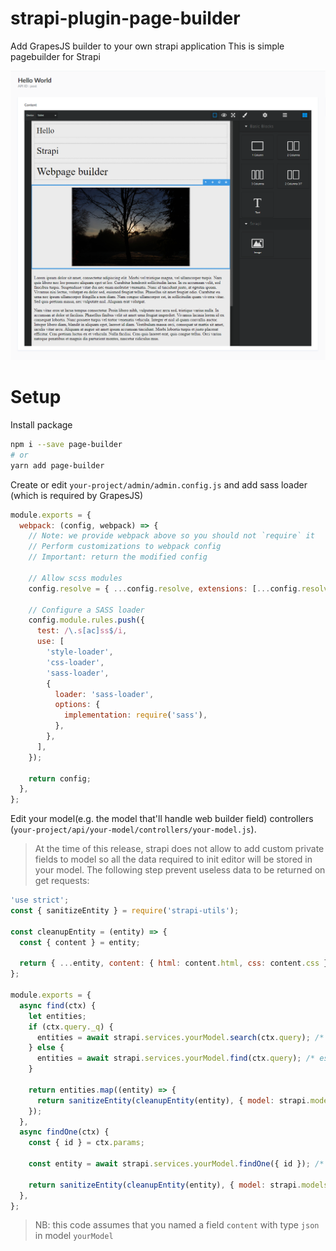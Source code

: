 # strapi-plugin-page-builder
Add GrapesJS builder to your own strapi application
This is simple pagebuilder for Strapi

![Webpage builder demo](/admin/src/components/GrapesEditor/assets/img/demo.png)

# Setup
Install package
```sh
npm i --save page-builder
# or
yarn add page-builder
```

Create or edit `your-project/admin/admin.config.js` and add sass loader (which is required by GrapesJS)
```javascript
module.exports = {
  webpack: (config, webpack) => {
    // Note: we provide webpack above so you should not `require` it
    // Perform customizations to webpack config
    // Important: return the modified config

    // Allow scss modules
    config.resolve = { ...config.resolve, extensions: [...config.resolve.extensions, '.scss'] };

    // Configure a SASS loader
    config.module.rules.push({
      test: /\.s[ac]ss$/i,
      use: [
        'style-loader',
        'css-loader',
        'sass-loader',
        {
          loader: 'sass-loader',
          options: {
            implementation: require('sass'),
          },
        },
      ],
    });

    return config;
  },
};
```

Edit your model(e.g. the model that'll handle web builder field) controllers (`your-project/api/your-model/controllers/your-model.js`).
> At the time of this release, strapi does not allow to add custom private fields to model so all the data required to init editor will be stored in your model. The following step prevent useless data to be returned on get requests:
```javascript
'use strict';
const { sanitizeEntity } = require('strapi-utils');

const cleanupEntity = (entity) => {
  const { content } = entity;

  return { ...entity, content: { html: content.html, css: content.css } };
};

module.exports = {
  async find(ctx) {
    let entities;
    if (ctx.query._q) {
      entities = await strapi.services.yourModel.search(ctx.query); /* eslint-disable-line no-undef */
    } else {
      entities = await strapi.services.yourModel.find(ctx.query); /* eslint-disable-line no-undef */
    }

    return entities.map((entity) => {
      return sanitizeEntity(cleanupEntity(entity), { model: strapi.models.yourModel } /* eslint-disable-line no-undef */);
    });
  },
  async findOne(ctx) {
    const { id } = ctx.params;

    const entity = await strapi.services.yourModel.findOne({ id }); /* eslint-disable-line no-undef */

    return sanitizeEntity(cleanupEntity(entity), { model: strapi.models.yourModel } /* eslint-disable-line no-undef */);
  },
};
```
> NB: this code assumes that you named a field `content` with type `json` in model `yourModel`
